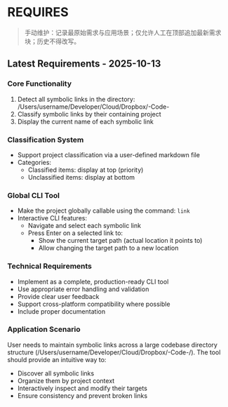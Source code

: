 # REQUIRES

> 手动维护：记录最原始需求与应用场景；仅允许人工在顶部追加最新需求块；历史不得改写。

## Latest Requirements - 2025-10-13

### Core Functionality
1. Detect all symbolic links in the directory: /Users/username/Developer/Cloud/Dropbox/-Code-
2. Classify symbolic links by their containing project
3. Display the current name of each symbolic link

### Classification System
- Support project classification via a user-defined markdown file
- Categories:
  - Classified items: display at top (priority)
  - Unclassified items: display at bottom

### Global CLI Tool
- Make the project globally callable using the command: `link`
- Interactive CLI features:
  - Navigate and select each symbolic link
  - Press Enter on a selected link to:
    - Show the current target path (actual location it points to)
    - Allow changing the target path to a new location

### Technical Requirements
- Implement as a complete, production-ready CLI tool
- Use appropriate error handling and validation
- Provide clear user feedback
- Support cross-platform compatibility where possible
- Include proper documentation

### Application Scenario
User needs to maintain symbolic links across a large codebase directory structure (/Users/username/Developer/Cloud/Dropbox/-Code-/). The tool should provide an intuitive way to:
- Discover all symbolic links
- Organize them by project context
- Interactively inspect and modify their targets
- Ensure consistency and prevent broken links

